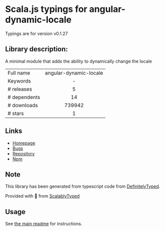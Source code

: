 
# Scala.js typings for angular-dynamic-locale

Typings are for version v0.1.27

## Library description:
A minimal module that adds the ability to dynamically change the locale

|                    |                 |
| ------------------ | :-------------: |
| Full name          | angular-dynamic-locale |
| Keywords           | - |
| # releases         | 5 |
| # dependents       | 14 |
| # downloads        | 739942 |
| # stars            | 1 |

## Links
- [Homepage](https://github.com/lgalfaso/angular-dynamic-locale#readme)
- [Bugs](https://github.com/lgalfaso/angular-dynamic-locale/issues)
- [Repository](https://github.com/lgalfaso/angular-dynamic-locale)
- [Npm](https://www.npmjs.com/package/angular-dynamic-locale)
    


## Note
This library has been generated from typescript code from [DefinitelyTyped](https://definitelytyped.org).

Provided with :purple_heart: from [ScalablyTyped](https://github.com/oyvindberg/ScalablyTyped)

## Usage
See [the main readme](../../readme.md) for instructions.


